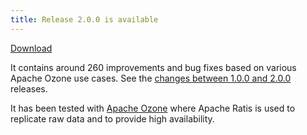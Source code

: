 ```yaml
---
title: Release 2.0.0 is available
---
```

<!-- truncate -->
<!---
  Licensed under the Apache License, Version 2.0 (the "License");
  you may not use this file except in compliance with the License.
  You may obtain a copy of the License at

   http://www.apache.org/licenses/LICENSE-2.0

  Unless required by applicable law or agreed to in writing, software
  distributed under the License is distributed on an "AS IS" BASIS,
  WITHOUT WARRANTIES OR CONDITIONS OF ANY KIND, either express or implied.
  See the License for the specific language governing permissions and
  limitations under the License. See accompanying LICENSE file.
-->

[Download](https://ratis.apache.org/downloads.html)

It contains around 260 improvements and bug fixes based on various Apache Ozone use cases.
See the [changes between 1.0.0 and 2.0.0](https://github.com/apache/ratis/compare/ratis-1.0.0...ratis-2.0.0) releases.

It has been tested with [Apache Ozone](https://ozone.apache.org) where Apache Ratis is used to replicate raw data and to provide high availability. 

